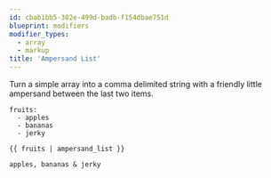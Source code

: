 ```yaml
---
id: cbab1bb5-302e-499d-badb-f154dbae751d
blueprint: modifiers
modifier_types:
  - array
  - markup
title: 'Ampersand List'
---
```

Turn a simple array into a comma delimited string with a friendly little ampersand between the last two items.

```.language-yaml
fruits:
  - apples
  - bananas
  - jerky
```

```
{{ fruits | ampersand_list }}
```

```.language-output
apples, bananas & jerky
```
